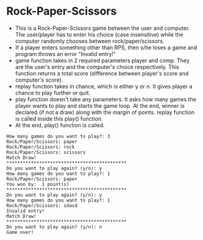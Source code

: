 # Rock-Paper-Scissors
* This is a Rock-Paper-Scissors game between the user and computer. The user/player has to enter his choice (case insensitive) while the computer randomly chooses between rock/paper/scissors.
* If a player enters something other than RPS, then s/he loses a game and program throws an error "Invalid entry!"
* game function takes in 2 required parameters player and comp. They are the user's entry and the computer's choice respectively. This function returns a total score (difference between player's score and computer's score).
* replay function takes in chance, which is either y or n. It gives player a chance to play further or quit.
* play function doesn't take any parameters. It asks how many games the player wants to play and starts the game loop. At the end, winner is declared (if not a draw) along with the margin of points. replay function is called inside this play() function.
* At the end, play() function is called.
```
How many games do you want to play?: 3
Rock/Paper/Scissors: paper
Rock/Paper/Scissors: rock
Rock/Paper/Scissors: scissors
Match Draw!
********************************************
Do you want to play again? (y/n): y
How many games do you want to play?: 1
Rock/Paper/Scissors: paper
You won by:  1 point(s)
********************************************
Do you want to play again? (y/n): y
How many games do you want to play?: 1
Rock/Paper/Scissors: sdasd
Invalid entry!
Match Draw!
********************************************
Do you want to play again? (y/n): n
Game over!

```
